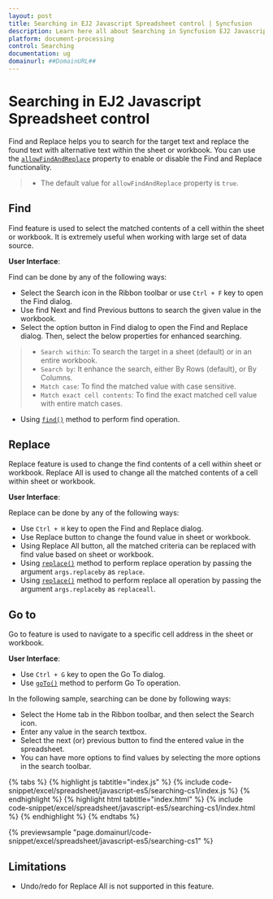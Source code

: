```yaml
---
layout: post
title: Searching in EJ2 Javascript Spreadsheet control | Syncfusion
description: Learn here all about Searching in Syncfusion EJ2 Javascript Spreadsheet control of Syncfusion Essential JS 2 and more.
platform: document-processing
control: Searching 
documentation: ug
domainurl: ##DomainURL##
---
```


# Searching in EJ2 Javascript Spreadsheet control

Find and Replace helps you to search for the target text and replace the found text with alternative text within the sheet or workbook. You can use the [`allowFindAndReplace`](https://ej2.syncfusion.com/javascript/documentation/api/spreadsheet/#allowfindandreplace) property to enable or disable the Find and Replace functionality.
 
> * The default value for `allowFindAndReplace` property is `true`.

## Find

Find feature is used to select the matched contents of a cell within the sheet or workbook. It is extremely useful when working with large set of data source.

**User Interface**:

Find can be done by any of the following ways:

* Select the Search icon in the Ribbon toolbar or use `Ctrl + F` key to open the Find dialog.
* Use find Next and find Previous buttons to search the given value in the workbook.
* Select the option button in Find dialog to open the Find and Replace dialog. Then, select the below properties for enhanced searching.

> * `Search within`: To search the target in a sheet (default) or in an entire workbook.
> * `Search by`: It enhance the search, either By Rows (default), or By Columns.
> * `Match case`: To find the matched value with case sensitive.
> * `Match exact cell contents`: To find the exact matched cell value with entire match cases.

* Using [`find()`](https://ej2.syncfusion.com/javascript/documentation/api/spreadsheet/#find) method to perform find operation.

## Replace

Replace feature is used to change the find contents of a cell within sheet or workbook. Replace All is used to change all the matched contents of a cell within sheet or workbook.

**User Interface**:

Replace can be done by any of the following ways:

* Use `Ctrl + H` key to open the Find and Replace dialog.
* Use Replace button to change the found value in sheet or workbook.
* Using Replace All button, all the matched criteria can be replaced with find value based on sheet or workbook.
* Using [`replace()`](https://ej2.syncfusion.com/javascript/documentation/api/spreadsheet/#replace) method to perform replace operation by passing the argument `args.replaceby` as `replace`.
* Using [`replace()`](https://ej2.syncfusion.com/javascript/documentation/api/spreadsheet/#replace) method to perform replace all operation by passing the argument `args.replaceby` as `replaceall`.

## Go to

Go to feature is used to navigate to a specific cell address in the sheet or workbook.

**User Interface**:

* Use `Ctrl + G` key to open the Go To dialog.
* Use [`goTo()`](https://ej2.syncfusion.com/javascript/documentation/api/spreadsheet/#goto) method to perform Go To operation.

In the following sample, searching can be done by following ways:

* Select the Home tab in the Ribbon toolbar, and then select the Search icon.
* Enter any value in the search textbox.
* Select the next (or) previous button to find the entered value in the spreadsheet.
* You can have more options to find values by selecting the more options in the search toolbar.

{% tabs %}
{% highlight js tabtitle="index.js" %}
{% include code-snippet/excel/spreadsheet/javascript-es5/searching-cs1/index.js %}
{% endhighlight %}
{% highlight html tabtitle="index.html" %}
{% include code-snippet/excel/spreadsheet/javascript-es5/searching-cs1/index.html %}
{% endhighlight %}
{% endtabs %}

{% previewsample "page.domainurl/code-snippet/excel/spreadsheet/javascript-es5/searching-cs1" %}

## Limitations

* Undo/redo for Replace All is not supported in this feature.
